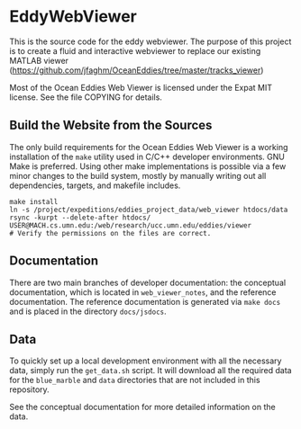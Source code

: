 EddyWebViewer
=============

This is the source code for the eddy webviewer.  The purpose of this
project is to create a fluid and interactive webviewer to replace our
existing MATLAB viewer
(https://github.com/jfaghm/OceanEddies/tree/master/tracks_viewer)

Most of the Ocean Eddies Web Viewer is licensed under the Expat MIT
license.  See the file COPYING for details.

Build the Website from the Sources
----------------------------------

The only build requirements for the Ocean Eddies Web Viewer is a
working installation of the `make` utility used in C/C++ developer
environments.  GNU Make is preferred.  Using other make
implementations is possible via a few minor changes to the build
system, mostly by manually writing out all dependencies, targets, and
makefile includes.

~~~
make install
ln -s /project/expeditions/eddies_project_data/web_viewer htdocs/data
rsync -kurpt --delete-after htdocs/ USER@MACH.cs.umn.edu:/web/research/ucc.umn.edu/eddies/viewer
# Verify the permissions on the files are correct.
~~~

Documentation
-------------

There are two main branches of developer documentation: the conceptual
documentation, which is located in `web_viewer_notes`, and the
reference documentation.  The reference documentation is generated via
`make docs` and is placed in the directory `docs/jsdocs`.

Data
----

To quickly set up a local development environment with all the
necessary data, simply run the `get_data.sh` script.  It will download
all the required data for the `blue_marble` and `data` directories
that are not included in this repository.

See the conceptual documentation for more detailed information on the
data.
